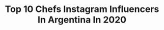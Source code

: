---
title: Top 10 Chefs Instagram Influencers In Argentina In 2020
description: >-
  Find top chefs Instagram influencers in Argentina in 2020. Most popular hashtags: #tarta #chocolate #love.
platform: Instagram
hits: 75
text_top: Identify the top-rated Instagram profiles on inBeat.
text_bottom: Our database aggregates 75 Instagram influencers like this in Argentina for you to contact.
profiles:
  - username: "jennipiccione"
    fullname: >-
      Jenni Piccione
    bio: >-
      𝐐𝐮𝐞𝐝𝐚𝐫𝐬𝐞 𝐝𝐨𝐧𝐝𝐞 𝐬𝐞 𝐞𝐬 𝐟𝐞𝐥𝐢𝐳 💫 Publicidad al DM 📩 Escuela de modelo @robertopiazzaartist Estudiante de psicología en UADE Chef👩🏼‍🍳 @iga_la
    location: "Argentina"
    followers: 49281
    engagement: 393
    commentsToLikes: 0.414065
    id: ck5q1hx5jb2cx0i11wfr4xp89
    verified: false
    hashtags: ""
  - username: "danielamcj7"
    fullname: >-
      Daniela MasterChef Junior 7
    bio: >-
      Cuenta oficial de Daniela, semifinalista de #MCJunior 7, Atleta 🏃🏽‍♀️ y futura chef 👩🏽‍🍳. (Cuenta supervisada por los padres de Daniela).
    location: "Argentina"
    followers: 38888
    engagement: 2157
    commentsToLikes: 0.024321
    id: ck5hhs3b09sw90i11orsxiost
    verified: false
    hashtags: "#quedateencasa, #yomeapunto, #ad, #telodijeser"
  - username: "antonia_cristal"
    fullname: >-
      Antonia Cristal Figueroa
    bio: >-
      🇨🇱 Estudio Ingeniería Civil Ambiental, participé en Master Chef Chile, en Miss Mundo 2016 y Miss Earth 2018. Me gusta el arte 👉🏾@todotipode_arte 🌊 👇🏾
    location: "Argentina"
    followers: 51487
    engagement: 876
    commentsToLikes: 0.013291
    id: ck13bp4wjwhqo0i19ffrpeqbn
    verified: true
    hashtags: "#womanstyle, #missearth, #brunette, #messyhair"
  - username: "paolocasagrandetv"
    fullname: >-
      Paolo Casagrande
    bio: >-
      Chef Lasarte Restaurant 3*, by @martinberasategui. Sígueme también en @lasartebcn.
    location: "Argentina"
    followers: 17243
    engagement: 399
    commentsToLikes: 0.020222
    id: ck5q69ddqwi9p0i1140rpwr68
    verified: false
    hashtags: "#michelinstar, #michelinguide, #gastronomia, #gastronomy"
  - username: "soledadfandino"
    fullname: >-
      Fandiño
    bio: >-
      📍@theremakenet Actriz argentina Chef / Plant-based natural foods Chef
    location: "Argentina"
    followers: 1054002
    engagement: 200
    commentsToLikes: 0.009451
    id: ck13c4v87ymhq0i19488bic92
    verified: true
    hashtags: ""
  - username: "vivre_la_patisserie"
    fullname: >-
      Agus Capelle🌷
    bio: >-
      Chef 🍰🧁 Pastelería, recetas y tips para crear en tu propia cocina✨ Recetas para guardar📔💗 #vivre_la_patisserie Tandil 🏠🇦🇷 Fotos 🙋🏻‍♀️
    location: "Argentina"
    followers: 76229
    engagement: 274
    commentsToLikes: 0.046645
    id: ck8tdpptv4b8w0j789y9aoi51
    verified: false
    hashtags: "#coffee, #coffeetime, #postre, #torta"
  - username: "lucasfuente"
    fullname: >-
      Lucas Fuente
    bio: >-
      Creador de @volverasamifactory Creador de @laobreria Tv Chef @canal4_uy Autor del libro “Simple” @planetadelibrosuy
    location: "Argentina"
    followers: 58101
    engagement: 256
    commentsToLikes: 0.148709
    id: ck0w1fsnjj4kk0i19qpjd9iok
    verified: false
    hashtags: ""
  - username: "yaninablochpatissier"
    fullname: >-
      Yanina Bloch
    bio: >-
      Chef pastelera Clases grupales y personalizadas Consultoría y capacitación empresarial Chef Impulsora de Republica del Cacao y Valrhona
    location: "Argentina"
    followers: 71670
    engagement: 237
    commentsToLikes: 0.091125
    id: ck5q1gs3rawp30i11md67zlho
    verified: false
    hashtags: "#minicake, #yaninabloch, #tarta, #joinlarepublicadelcacao"
  - username: "simonevillarc"
    fullname: >-
      sɪᴍᴏɴᴇ ᴠɪʟʟᴀʀ
    bio: >-
      Modelo Conductora de TV CAMPEONA FITNESS 2014 IFBB 🏅🇵🇾Chef👩‍🍳Conductora @nochedeshowpy @elgranshowpy @landerfitoficial #Bailarina
    location: "Argentina"
    followers: 264968
    engagement: 67
    commentsToLikes: 0.016408
    id: ckap69v2pf0330i78rhhs1lzj
    verified: true
    hashtags: "#verano, #art, #cute, #lunesdecolageno"
  - username: "_simpleysaludable_"
    fullname: >-
      Simple y Saludable
    bio: >-
      👨‍🍳Chef @juangdelbono 🥗Propietario @tagore.almacennatural 🥤Creador de @janabenatural 📩Contacto: simpleysaludablesj@gmail.com
    location: "Argentina"
    followers: 63501
    engagement: 179
    commentsToLikes: 0.131383
    id: ckap05fghotom0i78dd3r9v7z
    verified: false
    hashtags: "#cocinacasera, #postrescaseros, #ricota, #salmarina"
---